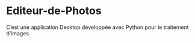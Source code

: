 # Editeur-de-Photos
C’est une application Desktop développée avec Python pour le traitement d’images.
